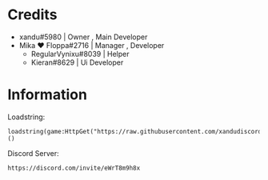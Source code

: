 # Credits
   
- xandu#5980 | Owner , Main Developer  
- Mika ❤ Floppa#2716 | Manager , Developer  
    - RegularVynixu#8039 | Helper  
    - Kieran#8629 | Ui Developer  

# Information
Loadstring:
```
loadstring(game:HttpGet("https://raw.githubusercontent.com/xandudiscord/vestra/main/loader.lua"))()
```
Discord Server:
```
https://discord.com/invite/eWrT8m9h8x
```
